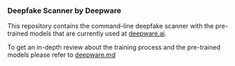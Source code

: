 ### Deepfake Scanner by Deepware

This repository contains the command-line deepfake scanner with the pre-trained models that are currently used at [deepware.ai](https://deepware.ai).

To get an in-depth review about the training process and the pre-trained models please refer to [deepware.md](deepware.md)


